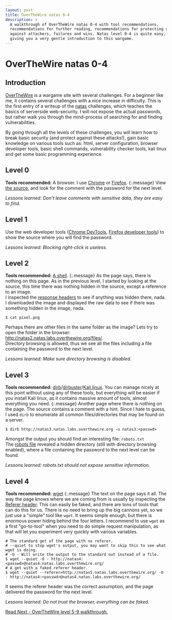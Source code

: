 ```yaml
---
layout: post
title: OverTheWire natas 0-4
description: >
  A walkthrough of OverTheWire natas 0-4 with tool recommendations,
  recommendations for further reading, recommendations for protecting your server
  against attackers, failures and wins. Natas level 0-4 is quite easy,
  giving you a very gentle introduction to this wargame.
---
```

# OverTheWire natas 0-4

## Introduction
[OverTheWire](http://overthewire.org) is a wargame site with several challenges.
For a beginner like me, it contains several challenges with a nice increase in
difficulty.
This is the first entry of a writeup of the [natas](http://overthewire.org/wargames/natas/)
challenges, which teaches the basics of serverside web-security. I will not
expose the actual passwords, but rather walk you through the mind-process
of searching for and finding vulnerabilities.

By going through all the levels of these challenges, you will learn how to
break basic security (and protect against these attacks!), gain basic knowledge on various
tools such as: html, server configuration, browser developer tools,
basic shell commands, vulnerability checker tools, kali linux and get some basic
programming experience.

## Level 0
**Tools recommended:** A browser. I use [Chrome](https://www.google.com/chrome/)
or [Firefox](https://www.mozilla.org/en-US/firefox/new/).
{:.message}
View [the source](https://www.w3schools.com/html/html_intro.asp),
and look for the comment with the password for the next level.

_Lessons learned: Don't leave comments with sensitive data, they are easy to find._

## Level 1
Use the web developer tools ([Chrome DevTools](https://developers.google.com/web/tools/chrome-devtools/),
[Firefox developer tools](https://developer.mozilla.org/en-US/docs/Tools))
to show the source where you will find the password.

_Lessons learned: Blocking right-click is useless._

## Level 2
**Tools recommended:** [A shell](http://linuxcommand.org/lc3_lts0010.php).
{:.message}
As the page says, there is nothing on this page.
As in the previous level, I started by looking at the source, this time there
was nothing hidden in the source, except a reference to an image.  
I inspected the [response headers](https://code.tutsplus.com/tutorials/http-headers-for-dummies--net-8039)
to see if anything was hidden there, nada.  
I downloaded the image and displayed the raw data to see if there was something hidden
in the image, nada.
~~~shell
$ cat pixel.png
~~~
Perhaps there are other files in the same folder as the image? Lets try to open
the folder in the browser: http://natas2.natas.labs.overthewire.org/files/.  
Directory browsing is allowed, thus we see all the files including a file
containing the password to the next level.

_Lessons learned: Make sure directory browsing is disabled._

## Level 3
**Tools recommended:** [dirb](https://tools.kali.org/web-applications/dirb)/[dirbuster](https://www.owasp.org/index.php/Category:OWASP_DirBuster_Project)/[Kali linux](https://www.kali.org/).
You can manage nicely at this point
without using any of these tools, but everything will be easier if you install
Kali linux, as it contains massive amount of tools, almost everything you need.
{:.message}
Another page where there is nothing on the page.
The source contains a comment with a hint. Since I hate to guess, I used `dirb`
to enumerate all common files/directories that may be found on a server.
~~~shell
$ dirb http://natas3.natas.labs.overthewire.org -u natas3:<passwd>
~~~
Amongst the output you should find an interesting file: `robots.txt`  
The [robots file](http://www.robotstxt.org/) revealed a hidden directory (still with directory browsing enabled),
where a file containing the password to the next level can be found.

_Lessons learned: robots.txt should not expose sensitive information._

## Level 4
**Tools recommended:** [wget](https://www.gnu.org/software/wget/manual/wget.html)
{:.message}
The text on the page says it all. The way the page knows where we are coming
from is usually by inspecting the [Referer header](https://developer.mozilla.org/en-US/docs/Web/HTTP/Headers/Referer).
This can easily be faked, and there are tons of tools that can do this for us.
There is no need to bring up the big cannons yet, so we just use a "simple" tool
like `wget`. It seems simple enough, but there is enormous power hiding behind
the four letters. I recommend to use `wget` as a first "go-to-tool"
when you need to do simple request manipulation, as that will let you experiment
very quickly with various variables.
~~~shell
# The standard get of the page with no referer.
# --quiet to stop wget's output, you may want to skip this to see what wget is doing.
# -O - Will write the output to the standard out instead of a file.
$ wget --quiet -O - http://natas4:<passwd>@natas4.natas.labs.overthewire.org/
# A get with a faked referer header.
$ wget --quiet --referer=http://natas5.natas.labs.overthewire.org/ -O - http://natas4:<passwd>@natas4.natas.labs.overthewire.org/
~~~
It seems the referer header was the correct assumption, and the page delivered
the password for the next level.

_Lessons learned: Do not trust the browser, everything can be faked._

[Read Next - OverTheWire level 5-9 walkthrough.](2019-03-17-overthewire-natas-5-9.md)